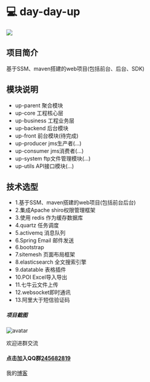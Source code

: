 # :computer: day-day-up
![](http://wx2.sinaimg.cn/mw690/005QOldSly1fkk2wqy9z6j31hc0s1tdh.jpg)
## 项目简介
 基于SSM、maven搭建的web项目(包括前台、后台、SDK)

## 模块说明
- up-parent         聚合模块
- up-core           工程核心层
- up-business       工程业务层
- up-backend        后台模块
- up-front       前台模块(待完成)
- up-producer    jms生产者(...)
- up-consumer    jms消费者(...)
- up-system      ftp文件管理模块(...)
- up-utils       API接口模块(...)

## 技术选型
- 1.基于SSM、maven搭建的web项目(包括前台后台)
- 2.集成Apache shiro权限管理框架 
- 3.使用 redis 作为缓存数据库
- 4.quartz    任务调度
- 5.activemq 消息队列
- 6.Spring Email 邮件发送
- 6.bootstrap 
- 7.sitemesh  页面布局框架
- 8.elasticsearch 全文搜索引擎
- 9.datatable  表格插件
- 10.POI Excel导入导出
- 11.七牛云文件上传
- 12.websocket即时通讯
- 13.阿里大于短信验证码

##### 项目截图
![avatar](http://oxwfiudhp.bkt.clouddn.com/up.jpg)

欢迎进群交流
#### 点击加入QQ群[245682819](https://jq.qq.com/?_wv=1027&k=47ErLEy)

我的[博客](https://youbatis.github.io/)




 
